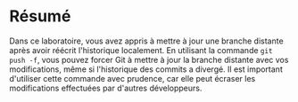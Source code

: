 # Résumé

Dans ce laboratoire, vous avez appris à mettre à jour une branche distante après avoir réécrit l'historique localement. En utilisant la commande `git push -f`, vous pouvez forcer Git à mettre à jour la branche distante avec vos modifications, même si l'historique des commits a divergé. Il est important d'utiliser cette commande avec prudence, car elle peut écraser les modifications effectuées par d'autres développeurs.
